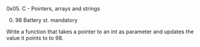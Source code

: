 0x05. C - Pointers, arrays and strings

0. 98 Battery st.
mandatory

Write a function that takes a pointer to an int as parameter and updates the value it points to to 98.
